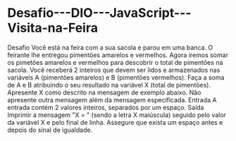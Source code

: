 # Desafio---DIO---JavaScript---Visita-na-Feira
Desafio  Você está na feira com a sua sacola e parou em uma banca. O feirante   lhe entregou pimentões amarelos e vermelhos. Agora iremos somar os pimetões   amarelos e vermelhos para descobrir o total de pimentões na sacola. Você   receberá 2 inteiros que devem ser lidos e armazenados nas variáveis A (pimentões   amarelos) e B (pimentões vermelhos). Faça a soma de A e B atribuindo o seu   resultado na variável X (total de pimentões). Apresente X como descrito na mensagem   de exemplo abaixo. Não apresente outra mensagem além da mensagem especificada.     Entrada  A entrada contém 2 valores inteiros, separados por um espaço.     Saída  Imprimir a mensagem "X = " (sendo a letra X maiúscula) seguido pelo valor da   variável X e pelo final de linha. Assegure que exista um espaço antes e depois do   sinal de igualdade.
